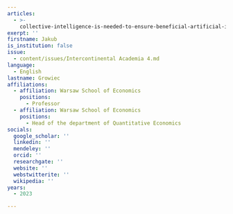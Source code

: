 ```yaml
---
articles:
  - >-
    collective-intelligence-is-needed-to-ensure-beneficial-artificial-intelligence
exerpt: ''
firstname: Jakub
is_institution: false
issue:
  - content/issues/Intercontinental Academia 4.md
language:
  - English
lastname: Growiec
affiliations:
  - affiliation: Warsaw School of Economics
    positions:
      - Professor
  - affiliation: Warsaw School of Economics
    positions:
      - Head of the department of Quantitative Economics
socials:
  google_scholar: ''
  linkedin: ''
  mendeley: ''
  orcid: ''
  researchgate: ''
  website: ''
  webstwitterite: ''
  wikipedia: ''
years:
  - 2023

---
```


